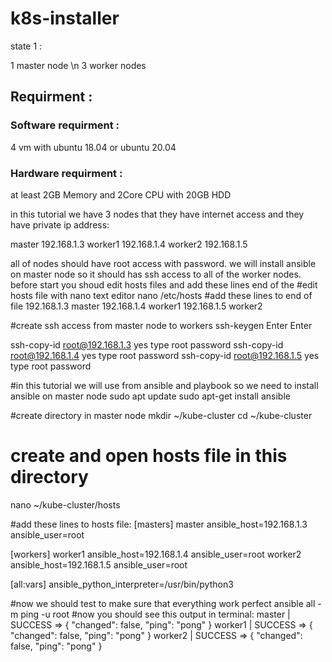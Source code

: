 # k8s-installer

state 1 :

1 master node \n
3 worker nodes

## Requirment :

### Software requirment :
4 vm with ubuntu 18.04 or ubuntu 20.04

### Hardware requirment :
at least 2GB Memory and 2Core CPU with 20GB HDD

in this tutorial we have 3 nodes that they have internet access and they have private ip address:

master 192.168.1.3
worker1 192.168.1.4
worker2 192.168.1.5

all of nodes should have root access with password.
we will install ansible on master node so it should has ssh access to all of the worker nodes.
before start you shoud edit hosts files and add these lines end of the
#edit hosts file with nano text editor
nano /etc/hosts
#add these lines to end of file
192.168.1.3 master
192.168.1.4 worker1
192.168.1.5 worker2

#create ssh access from master node to workers
ssh-keygen
Enter
Enter

ssh-copy-id root@192.168.1.3
yes
type root password
ssh-copy-id root@192.168.1.4
yes
type root password
ssh-copy-id root@192.168.1.5
yes
type root password

#in this tutorial we will use from ansible and playbook so we need to install ansible on master node
sudo apt update
sudo apt-get install ansible

#create directory in master node
mkdir ~/kube-cluster
cd ~/kube-cluster

# create and open hosts file in this directory 
nano ~/kube-cluster/hosts

#add these lines to hosts file:
[masters]
master ansible_host=192.168.1.3 ansible_user=root 

[workers]
worker1 ansible_host=192.168.1.4 ansible_user=root
worker2 ansible_host=192.168.1.5 ansible_user=root

[all:vars]
ansible_python_interpreter=/usr/bin/python3

#now we should test to make sure that everything work perfect
ansible all -m ping -u root
#now you should see this output in terminal:
master | SUCCESS => {
    "changed": false, 
    "ping": "pong"
}
worker1 | SUCCESS => {
    "changed": false, 
    "ping": "pong"
}
worker2 | SUCCESS => {
    "changed": false, 
    "ping": "pong"
}
